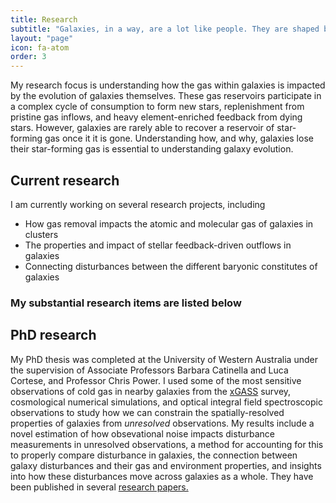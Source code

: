 ```yaml
---
title: Research
subtitle: "Galaxies, in a way, are a lot like people. They are shaped by the environment they grow in and their past interactions."
layout: "page"
icon: fa-atom
order: 3
---
```




<p> My research focus is understanding how the gas within galaxies is impacted by the evolution of galaxies themselves. These gas reservoirs participate in a complex cycle of consumption to form new stars, replenishment from pristine gas inflows, and heavy element-enriched feedback from dying stars. However, galaxies are rarely able to recover a reservoir of star-forming gas once it it is gone. Understanding how, and why, galaxies lose their star-forming gas is essential to understanding galaxy evolution. </p>

<h2> 
Current research
</h2>

<p>
 I am currently working on several research projects, including
 <ul>
   <li>How gas removal impacts the atomic and molecular gas of galaxies in clusters</li>
  <li>The properties and impact of stellar feedback-driven outflows in galaxies</li>
  <li>Connecting disturbances between the different baryonic constitutes of galaxies</li>
 </ul>
 
</p>
 
 <h3>
 My substantial research items are listed below
 </h3>
 
<h2> 
 PhD research 
</h2>

 <p> 
 My PhD thesis was completed at the University of Western Australia under the supervision of Associate Professors Barbara Catinella and Luca Cortese, and Professor Chris Power. 
 I used some of the most sensitive observations of cold gas in nearby galaxies from the <a href="https://xgass.icrar.org/" target="_blank">xGASS</a> survey, cosmological numerical  simulations, and optical integral field spectroscopic observations to study how we can constrain the spatially-resolved properties of galaxies from <i> unresolved </i> observations. 
 My results include a novel estimation of how obsevational noise impacts disturbance measurements in unresolved observations, a method for accounting for this to properly compare disturbance in galaxies, the connection between galaxy disturbances and their gas and environment properties, and insights into how these disturbances move across galaxies as a whole.
 They have been published in several <a href="https://ui.adsabs.harvard.edu/search/filter_bibstem_facet_fq_bibstem_facet=AND&filter_bibstem_facet_fq_bibstem_facet=bibstem_facet%3A%22MNRAS%22&fq=%7B!type%3Daqp%20v%3D%24fq_database%7D&fq=%7B!type%3Daqp%20v%3D%24fq_bibstem_facet%7D&fq_bibstem_facet=(bibstem_facet%3A%22MNRAS%22)&fq_database=(database%3Aastronomy)&p_=0&q=%20%20author%3A%22%5EWatts%2C%20A.B.%22%20year%3A2020-2021&sort=date%20desc%2C%20bibcode%20desc" target="_blank">research papers.</a>
</p>
